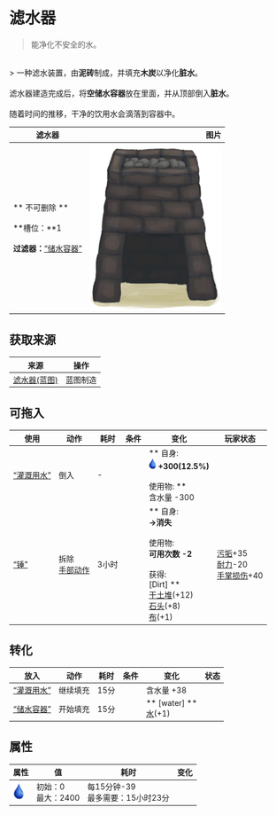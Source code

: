 # 滤水器  
> 能净化不安全的水。  
<br>  
> 一种滤水装置，由<b>泥砖</b>制成，并填充<b>木炭</b>以净化<b>脏水</b>。<br><br>滤水器建造完成后，将<b>空储水容器</b>放在里面，并从顶部倒入<b>脏水</b>。<br><br>随着时间的推移，干净的饮用水会滴落到容器中。  
  
  滤水器  |   图片   
 ----  |  ----:   
 ** 不可删除 **<br><br>**槽位：**1<br><br>**过滤器：**[“储水容器”](tag_WaterContainer.md)  |  <img decoding="async" src="Sprite/WaterFilter.png" href="a.md" style="max-width:300px;max-height:300px;">   
  
## 获取来源  
来源  |  操作  
----  |  ----  
[滤水器(蓝图)](Bp_WaterFilter.md)  |  蓝图制造  
## 可拖入  
使用  |  动作  |  耗时  |  条件  |  变化  |  玩家状态  
----  |  ----  |  ----  |  ----  |  ----  |  ----  
[“灌溉用水”](tag_WaterFresh.md)  |  倒入<br>  |  -  |    |  ** 自身: **<br><img decoding="async" src="Sprite/Thirst.png" href="a.md" style="max-width:20px;max-height:20px;">  +300(12.5%)<br><br>** 使用物: **<br>含水量  -300  |    
[“锤”](tag_Hammer.md)  |  拆除<br>[手部动作](HandAction.md)  |  3小时  |    |  ** 自身: **<br>→消失<br><br>** 使用物: **<br>可用次数  -2<br><br>** 获得: **<br>** [Dirt] **<br>  [干土堆](DirtPile.md)(+12)<br>  [石头](Stone.md)(+8)<br>  [布](Cloth.md)(+1)<br>  |  [污垢](Filth.md)+35<br>[耐力](Stamina.md)-20<br>[手掌损伤](HandDamage.md)+40  
## 转化  
放入  |  动作  |  耗时  |  条件  |  变化  |  状态  
----  |  ----  |  ----  |  ----  |  ----  |  ----  
[“灌溉用水”](tag_WaterFresh.md)  |  继续填充  |  15分  |    |  含水量  +38  |    
[“储水容器”](tag_WaterContainer.md)  |  开始填充  |  15分  |    |  ** [water] **<br>[水](LQ_Water.md)(+1)<br>  |    
## 属性   
属性  |  值  |  耗时  |  变化  
----  |  ----  |  ----  |  ----  
<img decoding="async" src="Sprite/Thirst.png" href="a.md" style="max-width:30px;max-height:30px;">  |  初始：0<br>最大：2400  |  每15分钟-39<br>最多需要：15小时23分  |    


<script>document.title="滤水器 - 卡牌生存百科 Card Survival Wiki";</script>